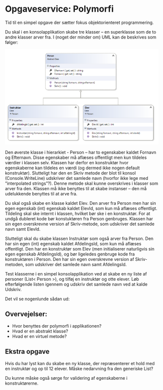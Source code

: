 # Opgaveservice: Polymorfi

Tid til en simpel opgave der sætter fokus objektorienteret programmering.

Du skal i en konsolapplikation skabe tre klasser – en superklasse som de to andre klasser arver fra. I (noget der minder om) UML kan de beskrives som følger:

![](billeder/pic1.png)


Den øverste klasse i hierarkiet - Person – har to egenskaber kaldet Fornavn og Efternavn. Disse egenskaber må aflæses offentligt men kun tildeles værdier i klassen selv. Klassen har derfor en konstruktør hvor egenskaberne kan tildeles en værdi (og dermed ikke nogen default konstruktør). Slutteligt har den en Skriv metode der blot til konsol (Console.WriteLine) udskriver det samlede navn (hvorfor ikke lege med ”interpolated strings”?). Denne metode skal kunne overskrives i klasser som arver fra den. Klassen må ikke benyttes til at skabe instanser – den må udelukkende benyttes til at arve fra.

Du skal også skabe en klasse kaldet Elev. Den arver fra Person men har sin egen egenskab (int) egenskab kaldet ElevId, som kun må aflæses offentligt. Tildeling skal ske internt i klassen, hvilket bør ske i en konstruktør. For at undgå dubleret kode bør konstuktøren fra Person genbruges. Klassen har sin egen overskrevne version af Skriv-metode, som udskriver det samlede navn samt ElevId.

Slutteligt skal du skabe klassen Instruktør som også arver fra Person. Den har sin egen (int) egenskab kaldet AfdelingsId, som kun må aflæses offentligt. Den har en konstruktør som Elev (men initialiserer naturligvis sin egen egenskab AfdelingsId), og bør ligeledes genbruge kode fra konstruktøren i Person. Den har sin egen overskrevne version af Skriv-metoden, som udskriver det samlede navn samt AfdelingsId.

Test klasserne i en simpel konsolapplikation ved at skabe en ny liste af personer (List< Person >), og tilføj en instruktør og otte elever. Løb efterfølgende listen igennem og udskriv det samlede navn ved at kalde Udskriv. 

Det vil se nogenlunde sådan ud:



## Overvejelser:
- Hvor benyttes der polymorfi i applikationen?
- Hvad er en abstrakt klasse?
- Hvad er en virtuel metode?

## Ekstra opgave
Hvis du har lyst kan du skabe en ny klasse, der repræsenterer et hold med en instruktør og op til 12 elever. Måske nedarvning fra den generiske List?

Du kunne måske også sørge for validering af egenskaberne i konstruktørerne.


